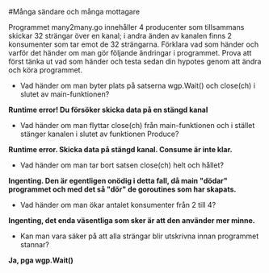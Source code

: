 #Många sändare och många mottagare

Programmet many2many.go innehåller 4 producenter som tillsammans skickar 32 strängar över en kanal; i andra änden av kanalen finns 2 konsumenter som tar emot de 32 strängarna. Förklara vad som händer och varför det händer om man gör följande ändringar i programmet. Prova att först tänka ut vad som händer och testa sedan din hypotes genom att ändra och köra programmet.

* Vad händer om man byter plats på satserna wgp.Wait() och close(ch) i slutet av main-funktionen?

**Runtime error! Du försöker skicka data på en stängd kanal**

* Vad händer om man flyttar close(ch) från main-funktionen och i stället stänger kanalen i slutet av funktionen Produce?

**Runtime error. Skicka data på stängd kanal. Consume är inte klar.**

* Vad händer om man tar bort satsen close(ch) helt och hållet?

**Ingenting. Den är egentligen onödig i detta fall, då main "dödar" programmet och med det så "dör" de goroutines som har skapats.**

* Vad händer om man ökar antalet konsumenter från 2 till 4?

**Ingenting, det enda väsentliga som sker är att den använder mer minne.**

* Kan man vara säker på att alla strängar blir utskrivna innan programmet stannar?

**Ja, pga wgp.Wait()**